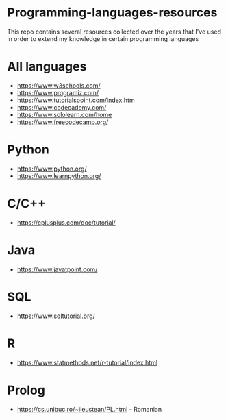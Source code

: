 # Programming-languages-resources

This repo contains several resources collected over the years that I've used in order to extend my knowledge in certain programming languages

# All languages
- https://www.w3schools.com/
- https://www.programiz.com/
- https://www.tutorialspoint.com/index.htm
- https://www.codecademy.com/
- https://www.sololearn.com/home
- https://www.freecodecamp.org/

# Python
- https://www.python.org/
- https://www.learnpython.org/

# C/C++
- https://cplusplus.com/doc/tutorial/

# Java
- https://www.javatpoint.com/

# SQL
- https://www.sqltutorial.org/

# R
- https://www.statmethods.net/r-tutorial/index.html

# Prolog
- https://cs.unibuc.ro/~ileustean/PL.html - Romanian
